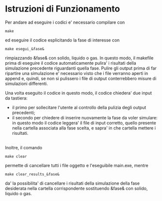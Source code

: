 # Istruzioni di Funzionamento 

Per andare ad eseguire i codici e' necessario compilare con  
```
make
```
ed eseguire il codice esplicitando la fase di interesse con 
```
make esegui_&fase&
```
rimpiazzando &fase& con solido, liquido o gas.
In questo modo, il makefile prima di eseguire il codice automaticamente pulira' i risultati della simulazione precedente riguardanti quella fase. Pulire gli output prima di far ripartire una simulazione e' necessario visto che i file verranno aperti in append e, quindi, se non si pulissero i file di output conterrebbero misure di simulazioni differenti.

Una volta eseguito il codice in questo modo, il codice chiedera' due input da tastiera:
- il primo per sollecitare l'utente al controllo della pulizia degli output precedenti;
- il secondo per chiedere di inserire nuovamente la fase da voler simulare: in questo modo il codice leggera' il file di input corretto, quello presente nella cartella associata alla fase scelta, e sapra' in che cartella mettere i risultati.

\
Inoltre, il comando 
```
make clear
```
permette di cancellare tutti i file oggetto e l'eseguibile main.exe, mentre
```
make clear_results_&fase&
```
da' la possibilita' di cancellare i risultati della simulazione della fase desiderata nella cartella corrispondente sostituendo &fase& con solido, liquido o gas.
